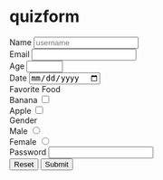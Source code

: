 # quizform
<!DOCTYPE html>
<html lang="en">
<head>
    <meta charset="UTF-8">
    <meta http-equiv="X-UA-Compatible" content="IE=edge">
    <meta name="viewport" content="width=device-width, initial-scale=1.0">
    <title>Form</title>
</head>
<body>
   <form action="https://newuser1233.github.io/quizanimal/" method="GET">
       <div>
         <label for="name">Name</label>
         <input type="text" name="name" id="name" placeholder="username"
         required>
       </div>
       <div>
          <label for="email">Email</label> 
          <input type="email" name="email" id="email" required>
       </div>
       <div>
          <label for="age">Age</label> 
          <input type="number" name="age" id="age" required min="1" max="200">
       </div>
       <div>
           <label for="date">Date</label>
           <input type="date" name="date" id="date" required>
       </div>
       <div>
           Favorite Food
           <div>
               <label for="banana">Banana</label>
               <input type="checkbox" name="banana" id="banana">
           </div>
           <div>
               <label for="apple">Apple</label>
               <input type="checkbox" name="apple" id="apple">
           </div>
           <div>
              Gender 
           </div>
           <div>
            <label for="male">Male</label>
            <input type="radio" name="gender" id="male">
           </div>
           <div>
               <label for="female">Female</label>
               <input type="radio" name="gender" id="female">
           </div>
          <div>
         <label>
             Password
             <input type="password" name="Password" required>
            </label>
           </div>
           <button type="reset">Reset</button>
           <button type="sumbit">Submit</button>
   </form> 
</body>
</html>
